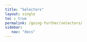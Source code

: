 ```yaml
---
title: "Selectors"
layout: single
toc : true
permalink: /going-further/selectors/
sidebar:
   nav: "docs"  
---
```


